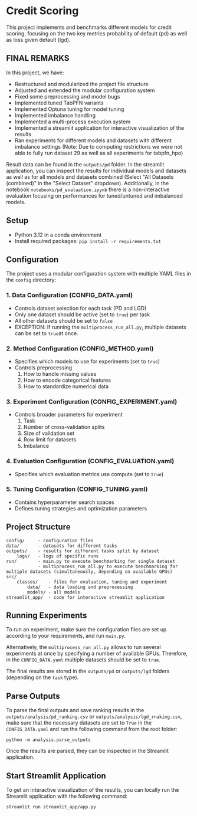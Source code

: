 # Credit Scoring

This project implements and benchmarks different models for credit scoring, focusing on the two key metrics probability
of default (pd) as well as loss
given default (lgd).

## FINAL REMARKS
In this project, we have:
- Restructured and modularized the project file structure
- Adjusted and extended the modular configuration system
- Fixed some preprocessing and model bugs
- Implemented tuned TabPFN variants
- Implemented Optuna tuning for model tuning
- Implemented imbalance handling
- Implemented a multi-process execution system
- Implemented a streamlit application for interactive visualization of the results
- Ran experiments for different models and datasets with different imbalance settings (Note: Due to computing restrictions we were not able to fully run dataset 29 as well as all experiments for tabpfn_hpo)

Result data can be found in the `outputs/pd` folder.
In the streamlit application, you can inspect the results for individual models and datasets as well as for all models and datasets combined (Select "All Datasets (combined)" in the "Select Dataset" dropdown).
Additionally, in the notebook `notebooks/pd_evaluation.ipynb` there is a non-interactive evaluation focusing on performances for tuned/untuned and imbalanced models.

## Setup

- Python 3.12 in a conda environment
- Install required packages: `pip install -r requirements.txt`

## Configuration

The project uses a modular configuration system with multiple YAML files in the `config` directory:

### 1. Data Configuration (CONFIG_DATA.yaml)

- Controls dataset selection for each task (PD and LGD)
- Only one dataset should be active (set to `true`) per task
- All other datasets should be set to `false`
- EXCEPTION: If running the `multiprocess_run_all.py`, multiple datasets can be set to `true`at once.

### 2. Method Configuration (CONFIG_METHOD.yaml)

- Specifies which models to use for experiments (set to `true`)
- Controls preprocessing
    1. How to handle missing values
    2. How to encode categorical features
    3. How to standardize numerical data

### 3. Experiment Configuration (CONFIG_EXPERIMENT.yaml)

- Controls broader parameters for experiment
    1. Task
    2. Number of cross-validation splits
    3. Size of validation set
    4. Row limit for datasets
    5. Imbalance

### 4. Evaluation Configuration (CONFIG_EVALUATION.yaml)

- Specifies which evaluation metrics use compute (set to `true`)

### 5. Tuning Configuration (CONFIG_TUNING.yaml)

- Contains hyperparameter search spaces
- Defines tuning strategies and optimization parameters

## Project Structure

    config/     - configuration files
    data/       - datasets for different tasks
    outputs/    - results for different tasks split by dataset
        logs/   - logs of specific runs
    run/        - main.py to execute benchmarking for single dataset
                - multiprocess_run_all.py to execute benchmarking for multiple datasets (simultaneously, depending on available GPUs)
    src/        
        classes/    - files for evaluation, tuning and experiment
            data/   - data loading and preprocessing
            models/ - all models
    streamlit_app/  - code for interactive streamlit application

## Running Experiments

To run an experiment, make sure the configuration files are set up according to your requirements, and run `main.py`.

Alternatively, the `multiprocess_run_all.py` allows to run several experiments at once by specifying a number of available
GPUs. Therefore, in the `CONFIG_DATA.yaml` multiple datasets should be set to `true`.

The final results are stored in the `outputs/pd` or `outputs/lgd` folders (depending on the `task` type).

## Parse Outputs 

To parse the final outputs and save ranking results in the `outputs/analysis/pd_ranking.csv` or `outputs/analysis/lgd_rnaking.csv`,
make sure that the necessary datasets are set to `True` in the `CONFIG_DATA.yaml` and run the following command from the root folder:    

`python -m analysis.parse_outputs`

Once the results are parsed, they can be inspected in the Streamlit application.

## Start Streamlit Application

To get an interactive visualization of the results, you can locally run the Streamlit application with the following
command:

`streamlit run streamlit_app/app.py`
